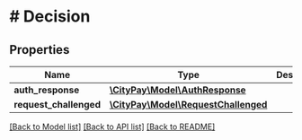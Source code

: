 # # Decision

## Properties

Name | Type | Description | Notes
------------ | ------------- | ------------- | -------------
**auth_response** | [**\CityPay\Model\AuthResponse**](AuthResponse.md) |  | [optional]
**request_challenged** | [**\CityPay\Model\RequestChallenged**](RequestChallenged.md) |  | [optional]

[[Back to Model list]](../../README.md#models) [[Back to API list]](../../README.md#endpoints) [[Back to README]](../../README.md)
